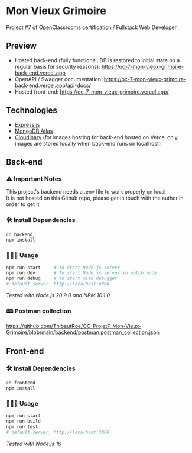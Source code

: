 # Mon Vieux Grimoire

Project #7 of OpenClassrooms certification / Fullstack Web Developer

## Preview

-   Hosted back-end (fully functional, DB is restored to initial state on a regular basis for security reasons): https://oc-7-mon-vieux-grimoire-back-end.vercel.app
-   OpenAPI / Swagger documentation: https://oc-7-mon-vieux-grimoire-back-end.vercel.app/api-docs/
-   Hosted front-end: https://oc-7-mon-vieux-grimoire.vercel.app/

## Technologies

-   [Express.js](https://expressjs.com/)
-   [MongoDB Atlas](https://www.mongodb.com/atlas/database)
-   [Cloudinary](https://cloudinary.com/) (for images hosting for back-end hosted on Vercel only, images are stored locally when back-end runs on localhost)

## Back-end

### ⚠️ Important Notes

This project's backend needs a .env file to work properly on local\
It is not hosted on this Github repo, please get in touch with the author in order to get it

### 🛠️ Install Dependencies

```bash
cd backend
npm install
```

### 🧑🏻‍💻 Usage

```bash
npm run start     # To start Node.js server
npm run dev       # To start Node.js server in watch mode
npm run debug     # To start with debugger
# default server: http://localhost:4000
```

_Tested with Node.js 20.9.0 and NPM 10.1.0_

### 🕮 Postman collection

https://github.com/ThibautRoe/OC-Projet7-Mon-Vieux-Grimoire/blob/main/backend/postman.postman_collection.json

## Front-end

### 🛠️ Install Dependencies

```bash
cd frontend
npm install
```

### 🧑🏻‍💻 Usage

```bash
npm run start
npm run build
npm run test
# default server: http://localhost:3000
```

_Tested with Node.js 16_
